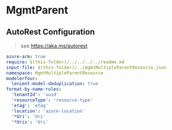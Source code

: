 # MgmtParent

## AutoRest Configuration

> see https://aka.ms/autorest

``` yaml
azure-arm: true
require: $(this-folder)/../../../../readme.md
input-file: $(this-folder)/../mgmtMultipleParentResource.json
namespace: MgmtMultipleParentResource
modelerfour:
  lenient-model-deduplication: true
format-by-name-rules:
  'tenantId': 'uuid'
  'resourceType': 'resource-type'
  'etag': 'etag'
  'location': 'azure-location'
  '*Uri': 'Uri'
  '*Uris': 'Uri'
```
